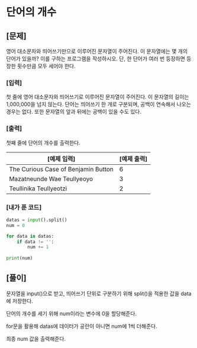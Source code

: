 # 단어의 개수



## [문제]

영어 대소문자와 띄어쓰기만으로 이루어진 문자열이 주어진다. 이 문자열에는 몇 개의 단어가 있을까? 이를 구하는 프로그램을 작성하시오. 단, 한 단어가 여러 번 등장하면 등장한 횟수만큼 모두 세어야 한다.



### [입력]

첫 줄에 영어 대소문자와 띄어쓰기로 이루어진 문자열이 주어진다. 이 문자열의 길이는 1,000,000을 넘지 않는다. 단어는 띄어쓰기 한 개로 구분되며, 공백이 연속해서 나오는 경우는 없다. 또한 문자열의 앞과 뒤에는 공백이 있을 수도 있다.



### [출력]

첫째 줄에 단어의 개수를 출력한다.



| [예제 입력]                         | [예제 출력] |
| ----------------------------------- | ----------- |
| The Curious Case of Benjamin Button | 6           |
| Mazatneunde Wae Teullyeoyo          | 3           |
| Teullinika Teullyeotzi              | 2           |



### [내가 푼 코드]

```python
datas = input().split()
num = 0

for data in datas:
    if data != '':
        num += 1
        
print(num)
```



## [풀이]

문자열을 input()으로 받고, 띄어쓰기 단위로 구분하기 위해 split()을 적용한 값을 data에 저장한다. 

단어의 개수를 세기 위해 num이라는 변수에 0을 할당해준다.

for문을 활용해 datas에 데이터가 공란이 아니면 num에 1씩 더해준다.

최종 num 값을 출력해준다.